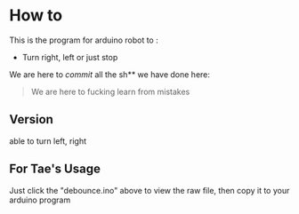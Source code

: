 How to
=========
This is the program for arduino robot to :

  - Turn right, left or just stop

We are here to *commit* all the sh** we have done here:

> We are here to fucking learn from mistakes

Version
----

able to turn left, right


For Tae's Usage
--------------
Just click the "debounce.ino"  above to view the raw file, then copy it to your arduino program
